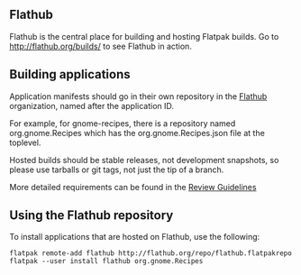 Flathub
-------

Flathub is the central place for building and hosting Flatpak builds.
Go to http://flathub.org/builds/ to see Flathub in action.

Building applications
---------------------

Application manifests should go in their own repository in the [Flathub](http://github.com/flathub) organization,
named after the application ID.

For example, for gnome-recipes, there is a repository named org.gnome.Recipes which has the org.gnome.Recipes.json
file at the toplevel.

Hosted builds should be stable releases, not development snapshots, so please use tarballs or git tags, not just
the tip of a branch.

More detailed requirements can be found in the [Review Guidelines](https://github.com/flatpak/flathub/wiki/Review-Guidelines)

Using the Flathub repository
----------------------------

To install applications that are hosted on Flathub, use the following:
```
flatpak remote-add flathub http://flathub.org/repo/flathub.flatpakrepo
flatpak --user install flathub org.gnome.Recipes
```
